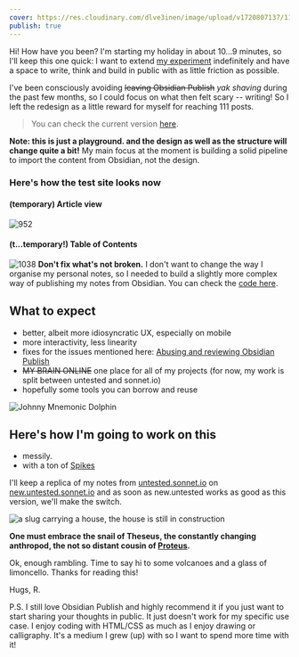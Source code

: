```yaml
---
cover: https://res.cloudinary.com/dlve3inen/image/upload/v1720807137/112-cover_siqgpe.png
publish: true
---
```


Hi! How have you been? I'm starting my holiday in about 10...9 minutes, so I'll keep this one quick: I want to extend [my experiment](<../111>) indefinitely and have a space to write, think and build in public with as little friction as possible.


I've been consciously avoiding ~~leaving Obsidian Publish~~ _yak shaving_ during the past few months, so I could focus on what then felt scary -- writing! So I left the redesign as a little reward for myself for reaching 111 posts.

> You can check the current version [here](https://new.untested.sonnet.io).

**Note: this is just a playground. and the design as well as the structure will change quite a bit!** My main focus at the moment is building a solid pipeline to import the content from Obsidian, not the design.

### Here's how the test site looks now

#### (temporary) Article view

![952](Screenshot%202024-07-12%20at%2018.18.22.webp)

#### (t...temporary!) Table of Contents

![1038](Screenshot%202024-07-12%20at%2018.18.28.webp)
**Don't fix what's not broken.** I don't want to change the way I organise my personal notes, so I needed to build a slightly more complex way of publishing my notes from Obsidian. You can check the [code here](https://github.com/paprikka/obsidian-eleventy).

## What to expect

- better, albeit more idiosyncratic UX, especially on mobile
- more interactivity, less linearity
- fixes for the issues mentioned here: [Abusing and reviewing Obsidian Publish](<../Abusing and reviewing Obsidian Publish>)
- ~~MY BRAIN ONLINE~~ one place for all of my projects (for now, my work is split between untested and sonnet.io)
- hopefully some tools you can borrow and reuse

![Johnny Mnemonic Dolphin](https://external-content.duckduckgo.com/iu/?u=https%3A%2F%2Fwww.syfy.com%2Fsites%2Fsyfy%2Ffiles%2F2019%2F06%2Fjohnny-neumonic-keanu-reeves-dolphin-jones-.jpg&f=1&nofb=1&ipt=56d92e921735180b4025af32d17efbffb1c547ab6c68d14afac36c10ca11e40b&ipo=images )

## Here's how I'm going to work on this

- messily.
- with a ton of [Spikes](<../Spikes>)

I'll keep a replica of my notes from [untested.sonnet.io](https://untested.sonnet.io) on [new.untested.sonnet.io](https://new.untested.sonnet.io) and as soon as new.untested works as good as this version, we'll make the switch.

<img src='https://www.potato.horse/_next/image?url=https%3A%2F%2Fimages.ctfassets.net%2Fhyylafu4fjks%2F4FfcAF7uGPFlXyxKHto4s4%2Ffa05aed6a17bfc5d911fd928ed6efed7%2FUntitled_Artwork_21.png&w=3840&q=75' alt='a slug carrying a house, the house is still in construction'>

**One must embrace the snail of Theseus, the constantly changing anthropod, the not so distant cousin of [Proteus](<../Proteus>).**

Ok, enough rambling. Time to say hi to some volcanoes and a glass of limoncello. Thanks for reading this!

Hugs, R.

P.S. I still love Obsidian Publish and highly recommend it if you just want to start sharing your thoughts in public. It just doesn't work for my specific use case. I enjoy coding with HTML/CSS as much as I enjoy drawing or calligraphy. It's a medium I grew (up) with so I want to spend more time with it!
